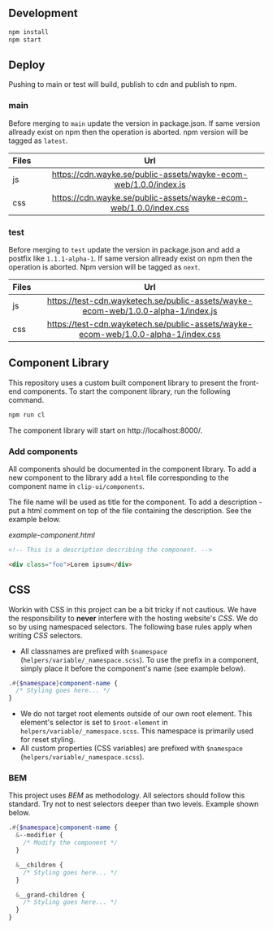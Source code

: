 ## Development
```bash
npm install
npm start
```

## Deploy
Pushing to main or test will build, publish to cdn and publish to npm.

### main
Before merging to `main` update the version in package.json. If same version allready exist on npm then the operation is aborted. npm version will be tagged as `latest`.

| Files | Url |
| ------|:-------------:|
| js    | https://cdn.wayke.se/public-assets/wayke-ecom-web/1.0.0/index.js |
| css   | https://cdn.wayke.se/public-assets/wayke-ecom-web/1.0.0/index.css |

### test
Before merging to `test` update the version in package.json and add a postfix like `1.1.1-alpha-1`. If same version allready exist on npm then the operation is aborted. Npm version will be tagged as `next`.

| Files | Url |
| ------|:-------------:|
| js    | https://test-cdn.wayketech.se/public-assets/wayke-ecom-web/1.0.0-alpha-1/index.js |
| css   | https://test-cdn.wayketech.se/public-assets/wayke-ecom-web/1.0.0-alpha-1/index.css |

## Component Library

This repository uses a custom built component library to present the front-end components. To start the component library, run the following command.

```bash
npm run cl
```

The component library will start on http://localhost:8000/.

### Add components

All components should be documented in the component library. To add a new component to the library add a `html` file corresponding to the component name in `clip-ui/components`.

The file name will be used as title for the component. To add a description - put a html comment on top of the file containing the description. See the example below.

_example-component.html_
```html
<!-- This is a description describing the component. -->

<div class="foo">Lorem ipsum</div>
```

## CSS

Workin with CSS in this project can be a bit tricky if not cautious. We have the responsibility to **never** interfere with the hosting website's _CSS_. We do so by using namespaced selectors. The following base rules apply when writing _CSS_ selectors.

* All classnames are prefixed with `$namespace` (`helpers/variable/_namespace.scss`). To use the prefix in a component, simply place it before the component's name (see example below).

```scss
.#{$namespace}component-name {
  /* Styling goes here... */
}
```

* We do not target root elements outside of our own root element. This element's selector is set to `$root-element` in `helpers/variable/_namespace.scss`. This namespace is primarily used for reset styling.
* All custom properties (CSS variables) are prefixed with `$namespace` (`helpers/variable/_namespace.scss`).

### BEM

This project uses _BEM_ as methodology. All selectors should follow this standard. Try not to nest selectors deeper than two levels. Example shown below.

```scss
.#{$namespace}component-name {
  &--modifier {
    /* Modify the component */
  }

  &__children {
    /* Styling goes here... */
  }

  &__grand-children {
    /* Styling goes here... */
  }
}
```
